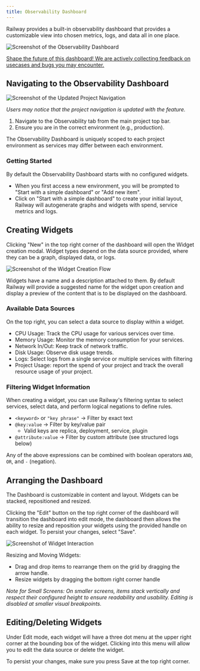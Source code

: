 ```yaml
---
title: Observability Dashboard
---
```


Railway provides a built-in observability dashboard that provides a customizable view into chosen metrics, logs, and data all in one place.

<Image
src="https://res.cloudinary.com/railway/image/upload/v1717179720/Wholescreenshot_vc5l5e.png"
alt="Screenshot of the Observability Dashboard"
layout="responsive"
width={1111} height={649} quality={80} />

[Shape the future of this dashboard! We are actively collecting feedback on usecases and bugs you may encounter.](https://help.railway.com/feedback/observability-dashboard-51871a24)

## Navigating to the Observability Dashboard

<Image
src="https://res.cloudinary.com/railway/image/upload/v1717179197/obnavigation_orplvx.png"
alt="Screenshot of the Updated Project Navigation"
layout="responsive"
width={589} height={189} quality={80} />

_Users may notice that the project navigation is updated with the feature._

1. Navigate to the Observability tab from the main project top bar.
2. Ensure you are in the correct environment (e.g., production).

The Observability Dashboard is uniquely scoped to each project environment as services may differ between each environment.

### Getting Started

By default the Observability Dashboard starts with no configured widgets.

- When you first access a new environment, you will be prompted to "Start with a simple dashboard" or "Add new item".
- Click on "Start with a simple dashboard" to create your initial layout, Railway will autogenerate graphs and widgets with spend, service metrics and logs.

## Creating Widgets

Clicking "New" in the top right corner of the dashboard will open the Widget creation modal. Widget types depend on the data source provided, where they can be a graph, displayed data, or logs.

<Image
src="https://res.cloudinary.com/railway/image/upload/v1717179725/erroronly_xdfscq.png"
alt="Screenshot of the Widget Creation Flow"
layout="responsive"
width={1101} height={830} quality={80} />

Widgets have a name and a description attached to them. By default Railway will provide a suggested name for the widget upon creation and display a preview of the content that is to be displayed on the dashboard.

### Available Data Sources

On the top right, you can select a data source to display within a widget.

- CPU Usage: Track the CPU usage for various services over time.
- Memory Usage: Monitor the memory consumption for your services.
- Network In/Out: Keep track of network traffic.
- Disk Usage: Observe disk usage trends.
- Logs: Select logs from a single service or multiple services with filtering
- Project Usage: report the spend of your project and track the overall resource usage of your project.

### Filtering Widget Information

When creating a widget, you can use Railway's filtering syntax to select services, select data, and perform logical negations to define rules.

- `<keyword>` or `"key phrase"` → Filter by exact text
- `@key:value` → Filter by key/value pair
  - Valid keys are replica, deployment, service, plugin
- `@attribute:value` → Filter by custom attribute (see structured logs below)

Any of the above expressions can be combined with boolean operators `AND`,
`OR`, and `-` (negation).

## Arranging the Dashboard

The Dashboard is customizable in content and layout. Widgets can be stacked, repositioned and resized.

Clicking the "Edit" button on the top right corner of the dashboard will transition the dashboard into edit mode, the dashboard then allows the ability to resize and reposition your widgets using the provided handle on each widget. To persist your changes, select "Save".

<Image
src="https://res.cloudinary.com/railway/image/upload/v1717179246/dragandmoveob_xg6qfz.gif"
alt="Screenshot of Widget Interaction"
layout="responsive"
width={800} height={491} quality={80} />

Resizing and Moving Widgets:

- Drag and drop items to rearrange them on the grid by dragging the arrow handle.
- Resize widgets by dragging the bottom right corner handle

_Note for Small Screens: On smaller screens, items stack vertically and respect their configured height to ensure readability and usability. Editing is disabled at smaller visual breakpoints._

## Editing/Deleting Widgets

Under Edit mode, each widget will have a three dot menu at the upper right corner at the bounding box of the widget. Clicking into this menu will allow you to edit the data source or delete the widget.

To persist your changes, make sure you press Save at the top right corner.
